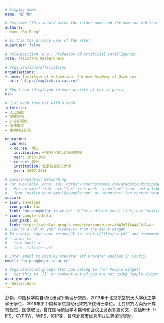 ```yaml
---
# Display name
name: "彭 勃"

# Username (this should match the folder name and the name on publications)
authors:
- Name "Bo Peng"

# Is this the primary user of the site?
superuser: false

# Role/position (e.g., Professor of Artificial Intelligence)
role: Assistant Researchers

# Organizations/Affiliations
organizations:
- name: Institute of Automation, Chinese Academy of Sciences
  url: "http://english.ia.cas.cn/"

# Short bio (displayed in user profile at end of posts)
bio: 

# List each interest with a dash
interests:
- 人工智能
- 模式识别
- 计算机视觉
- 图像取证
- 生物特征识别

education:
  courses:
  - course: 博士
    institution: 中国科学院自动化研究所
    year: 2013-2018
  - course: 学士
    institution: 北京航空航天大学
    year: 2009-2013

# Social/Academic Networking
# For available icons, see: https://sourcethemes.com/academic/docs/page-builder/#icons
#   For an email link, use "fas" icon pack, "envelope" icon, and a link in the
#   form "mailto:your-email@example.com" or "#contact" for contact widget.
social:
- icon: envelope
  icon_pack: fas
  link: 'bo.peng@nlpr.ia.ac.cn'  # For a direct email link, use "mailto:test@example.org".
- icon: google-scholar
  icon_pack: ai
  link: https://scholar.google.com/citations?user=YNW7o7IAAAAJ&hl=en
# Link to a PDF of your resume/CV from the About widget.
# To enable, copy your resume/CV to `static/files/cv.pdf` and uncomment the lines below.
# - icon: cv
#   icon_pack: ai
#   link: files/cv.pdf

# Enter email to display Gravatar (if Gravatar enabled in Config)
email: "bo.peng@nlpr.ia.ac.cn"

# Organizational groups that you belong to (for People widget)
#   Set this to `[]` or comment out if you are not using People widget.
user_groups:
-  Researchers
---
```

彭勃，中国科学院自动化研究所助理研究员，2013年于北京航空航天大学获工学学士学位，2018年于中国科学院自动化研究所获博士学位。主要研究方向为计算机视觉、图像取证。曾在国际顶级学术期刊和会议上发表多篇论文，包括IEEE T-IFS、CVPRW、WIFS、ICIP等，曾获北京市优秀毕业生等荣誉奖励。